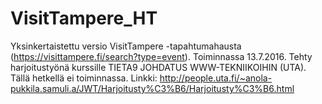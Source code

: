 # VisitTampere_HT
Yksinkertaistettu versio VisitTampere -tapahtumahausta (https://visittampere.fi/search?type=event). Toiminnassa 13.7.2016. 
Tehty harjoitustyönä kurssille TIETA9	JOHDATUS WWW-TEKNIIKOIHIN (UTA). Tällä hetkellä ei toiminnassa.
Linkki:
http://people.uta.fi/~anola-pukkila.samuli.a/JWT/Harjoitusty%C3%B6/Harjoitusty%C3%B6.html

